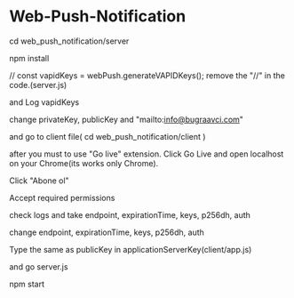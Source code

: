 # Web-Push-Notification
cd web_push_notification/server

npm install

// const vapidKeys = webPush.generateVAPIDKeys(); remove the "//" in the code.(server.js)

and Log vapidKeys

change privateKey, publicKey and "mailto:info@bugraavci.com"

and go to client file( cd web_push_notification/client )

after you must to use "Go live" extension. Click Go Live and open localhost on your Chrome(its works only Chrome).

Click "Abone ol"

Accept required permissions

check logs and take endpoint, expirationTime, keys, p256dh, auth 

change endpoint, expirationTime, keys, p256dh, auth

Type the same as publicKey in applicationServerKey(client/app.js)

and go server.js 

npm start
